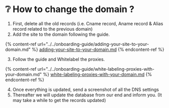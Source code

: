 # ❔ How to change the domain ?

1. First, delete all the old records (i.e. Cname record, Aname record & Alias record related to the previous domain)
2. Add the site to the domain following the guide.

{% content-ref url="../../onboarding-guide/adding-your-site-to-your-domain.md" %}
[adding-your-site-to-your-domain.md](../../onboarding-guide/adding-your-site-to-your-domain.md)
{% endcontent-ref %}

3. Follow the guide and Whitelabel the proxies.

{% content-ref url="../../onboarding-guide/white-labeling-proxies-with-your-domain.md" %}
[white-labeling-proxies-with-your-domain.md](../../onboarding-guide/white-labeling-proxies-with-your-domain.md)
{% endcontent-ref %}

4. Once everything is updated, send a screenshot of all the DNS settings
5. Thereafter we will update the database from our end and inform you. (It may take a while to get the records updated)
